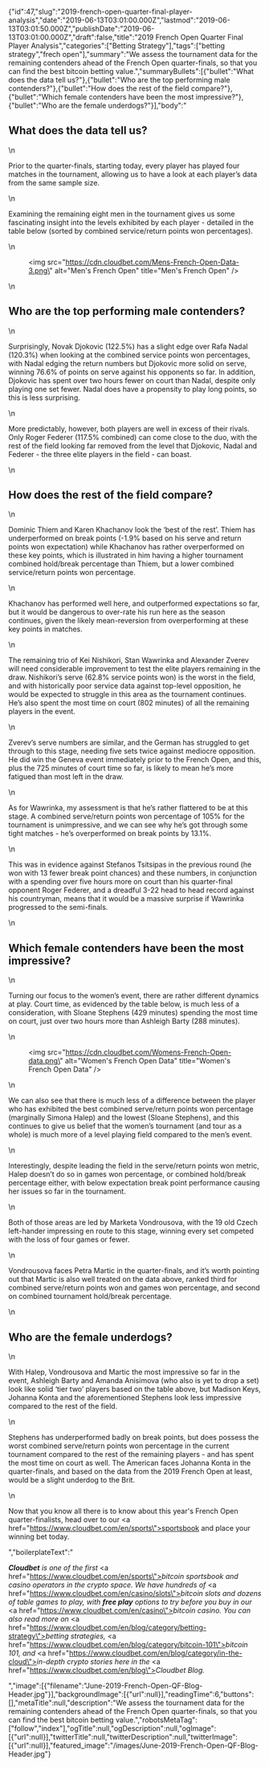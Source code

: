 {"id":47,"slug":"2019-french-open-quarter-final-player-analysis","date":"2019-06-13T03:01:00.000Z","lastmod":"2019-06-13T03:01:50.000Z","publishDate":"2019-06-13T03:01:00.000Z","draft":false,"title":"2019 French Open Quarter Final Player Analysis","categories":["Betting Strategy"],"tags":["betting strategy","frech open"],"summary":"We assess the tournament data for the remaining contenders ahead of the French Open quarter-finals, so that you can find the best bitcoin betting value.","summaryBullets":[{"bullet":"What does the data tell us?"},{"bullet":"Who are the top performing male contenders?"},{"bullet":"How does the rest of the field compare?"},{"bullet":"Which female contenders have been the most impressive?"},{"bullet":"Who are the female underdogs?"}],"body":"<h2>What does the data tell us?</h2>\n<p>Prior to the quarter-finals, starting today, every player has played four matches in the tournament, allowing us to have a look at each player’s data from the same sample size.</p>\n<p>Examining the remaining eight men in the tournament gives us some fascinating insight into the levels exhibited by each player - detailed in the table below (sorted by combined service/return points won percentages).</p>\n<figure><img src=\"https://cdn.cloudbet.com/Mens-French-Open-Data-3.png\" alt=\"Men's French Open\" title=\"Men's French Open\" /></figure>\n<h2>Who are the top performing male contenders? </h2>\n<p>Surprisingly, Novak Djokovic (122.5%) has a slight edge over Rafa Nadal (120.3%) when looking at the combined service points won percentages, with Nadal edging the return numbers but Djokovic more solid on serve, winning 76.6% of points on serve against his opponents so far. In addition, Djokovic has spent over two hours fewer on court than Nadal, despite only playing one set fewer. Nadal does have a propensity to play long points, so this is less surprising. </p>\n<p>More predictably, however, both players are well in excess of their rivals. Only Roger Federer (117.5% combined) can come close to the duo, with the rest of the field looking far removed from the level that Djokovic, Nadal and Federer - the three elite players in the field - can boast. </p>\n<h2>How does the rest of the field compare?</h2>\n<p>Dominic Thiem and Karen Khachanov look the ‘best of the rest’. Thiem has underperformed on break points (-1.9% based on his serve and return points won expectation) while Khachanov has rather overperformed on these key points, which is illustrated in him having a higher tournament combined hold/break percentage than Thiem, but a lower combined service/return points won percentage. </p>\n<p>Khachanov has performed well here, and outperformed expectations so far, but it would be dangerous to over-rate his run here as the season continues, given the likely mean-reversion from overperforming at these key points in matches.</p>\n<p>The remaining trio of Kei Nishikori, Stan Wawrinka and Alexander Zverev will need considerable improvement to test the elite players remaining in the draw. Nishikori’s serve (62.8% service points won) is the worst in the field, and with historically poor service data against top-level opposition, he would be expected to struggle in this area as the tournament continues. He’s also spent the most time on court (802 minutes) of all the remaining players in the event.</p>\n<p>Zverev’s serve numbers are similar, and the German has struggled to get through to this stage, needing five sets twice against mediocre opposition. He did win the Geneva event immediately prior to the French Open, and this, plus the 725 minutes of court time so far, is likely to mean he’s more fatigued than most left in the draw. </p>\n<p>As for Wawrinka, my assessment is that he’s rather flattered to be at this stage. A combined serve/return points won percentage of 105% for the tournament is unimpressive, and we can see why he’s got through some tight matches - he’s overperformed on break points by 13.1%. </p>\n<p>This was in evidence against Stefanos Tsitsipas in the previous round (he won with 13 fewer break point chances) and these numbers, in conjunction with a spending over five hours more on court than his quarter-final opponent Roger Federer, and a dreadful 3-22 head to head record against his countryman, means that it would be a massive surprise if Wawrinka progressed to the semi-finals.</p>\n<h2>Which female contenders have been the most impressive? </h2>\n<p>Turning our focus to the women’s event, there are rather different dynamics at play. Court time, as evidenced by the table below, is much less of a consideration, with Sloane Stephens (429 minutes) spending the most time on court, just over two hours more than Ashleigh Barty (288 minutes).</p>\n<figure><img src=\"https://cdn.cloudbet.com/Womens-French-Open-data.png\" alt=\"Women's French Open Data\" title=\"Women's French Open Data\" /></figure>\n<p>We can also see that there is much less of a difference between the player who has exhibited the best combined serve/return points won percentage (marginally Simona Halep) and the lowest (Sloane Stephens), and this continues to give us belief that the women’s tournament (and tour as a whole) is much more of a level playing field compared to the men’s event.</p>\n<p>Interestingly, despite leading the field in the serve/return points won metric, Halep doesn’t do so in games won percentage, or combined hold/break percentage either, with below expectation break point performance causing her issues so far in the tournament. </p>\n<p>Both of those areas are led by Marketa Vondrousova, with the 19 old Czech left-hander impressing en route to this stage, winning every set competed with the loss of four games or fewer.</p>\n<p>Vondrousova faces Petra Martic in the quarter-finals, and it’s worth pointing out that Martic is also well treated on the data above, ranked third for combined serve/return points won and games won percentage, and second on combined tournament hold/break percentage.</p>\n<h2>Who are the female underdogs? </h2>\n<p>With Halep, Vondrousova and Martic the most impressive so far in the event, Ashleigh Barty and Amanda Anisimova (who also is yet to drop a set) look like solid ‘tier two’ players based on the table above, but Madison Keys, Johanna Konta and the aforementioned Stephens look less impressive compared to the rest of the field.</p>\n<p>Stephens has underperformed badly on break points, but does possess the worst combined serve/return points won percentage in the current tournament compared to the rest of the remaining players - and has spent the most time on court as well. The American faces Johanna Konta in the quarter-finals, and based on the data from the 2019 French Open at least, would be a slight underdog to the Brit.</p>\n<p>Now that you know all there is to know about this year's French Open quarter-finalists, head over to our <a href=\"https://www.cloudbet.com/en/sports\">sportsbook</a> and place your winning bet today. </p>","boilerplateText":"<p><strong><em>Cloudbet</em></strong><em> is one of the first </em><a href=\"https://www.cloudbet.com/en/sports\"><em>bitcoin sportsbook</em></a><em> and casino operators in the crypto space. We have hundreds of </em><a href=\"https://www.cloudbet.com/en/casino/slots\"><em>bitcoin slots</em></a><em> and dozens of table games to play, with </em><strong><em>free play</em></strong><em> options to try before you buy in our </em><a href=\"https://www.cloudbet.com/en/casino\"><em>bitcoin casino</em></a><em>. You can also read more on </em><a href=\"https://www.cloudbet.com/en/blog/category/betting-strategy\"><em>betting strategies</em></a><em>, </em><a href=\"https://www.cloudbet.com/en/blog/category/bitcoin-101\"><em>bitcoin 101</em></a><em>, and </em><a href=\"https://www.cloudbet.com/en/blog/category/in-the-cloud\"><em>in-depth crypto stories</em></a><em> here in the </em><a href=\"https://www.cloudbet.com/en/blog\"><em>Cloudbet Blog</em></a><em>.</em></p>","image":[{"filename":"June-2019-French-Open-QF-Blog-Header.jpg"}],"backgroundImage":[{"url":null}],"readingTime":6,"buttons":[],"metaTitle":null,"description":"We assess the tournament data for the remaining contenders ahead of the French Open quarter-finals, so that you can find the best bitcoin betting value.","robotsMetaTag":["follow","index"],"ogTitle":null,"ogDescription":null,"ogImage":[{"url":null}],"twitterTitle":null,"twitterDescription":null,"twitterImage":[{"url":null}],"featured_image":"/images/June-2019-French-Open-QF-Blog-Header.jpg"}

